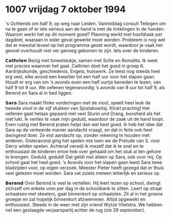# 1007 vrijdag 7 oktober 1994
's Ochtends om half 9, op weg naar Leiden. Vanmiddag consult Tellegen om na te gaan of er iets serieus aan de hand is met de tintelingen in de handen. Waarom werkt het op dit moment goed? Planning werkt met hoofdtaak per dagdeel, waaraan in ieder geval gewerkt moet worden. Probleem is nog wel dat er meestal teveel op het programma gezet wordt, waardoor je vaak het gevoel overhoudt niet ver genoeg gekomen te zijn. Iets over de kinderen. 

𝗖𝗮𝘁𝗵𝗿𝗶𝗲𝗻 Bezig met toneelstukje, samen met Sofie en Romalita. Ik weet niet precies waarover het gaat. Cathrien doet het goed in groep 6. Aardrijkskunde, geschiedenis, Engels, huiswerk. Ze leest nog steeds heel erg veel, elke avond een kwartier tot een half uur voor het slapen gaan. Houdt er erg van om ‘s avonds even een half uurtje beneden te lezen, van half 9 tot 9 uur. We oefenen tegenwoordig ‘s avonds van 8 uur tot half 9, als Berend en Sara al in bed liggen. 

𝗦𝗮𝗿𝗮 Sara maakt flinke vorderingen met de viool, speelt heel leuk de tweede viool in de vijf stukken van Sjostakowitsj. Klinkt prachtig! Het oefenen gaat helaas gepaard met veel Sturm und Drang, boosheid als het niet lukt. Ik verlies te vaak mijn geduld, waardoor de zaak uit de hand loopt. Even rustig met Berend praten helpt dan wel heel goed. Ik heb het idee dat Sara op de verkeerde manier aandacht vraagt, en dat in feite ook heel dwingend doet. Ze eist aandacht op, zonder rekening te houden met anderen. Gisteravond ging het spelen mis toen we de Prelude van S. voor Gerry wilden spelen. Achteraf verwijt ik mezelf dat ik te snel en te enthousiast de kinderen ertoe heb over gehaald om het stuk al ten gehore te brengen. Geduld, geduld! Dat geldt niet alleen op Sara, ook voor mij. Op school gaat het heel goed. ‘s Avonds voor het slapen gaan leest Sara twee bladzijden voor, op eigen verzoek. Meester Pieter heeft gezegd dat er thuis veel gelezen moet worden. Sara vat zoiets meteen letterlijk en serieus op. 

𝗕𝗲𝗿𝗲𝗻𝗱 Over Berend is veel te vertellen. Hij leert lezen op school, dwingt zichzelf om enkele uren per dag in de schoolbank te zitten. Leert op straat schaatsen met skeelers, gaat binnenkort op schaatsles. Zit al in het groene groepje en zal hopelijk binnenkort afzwemmen. Altijd opgewekt en enthousiast. Steeds in de weer met zijn vriend Wytze Vlietstra. We hebben net een geslaagde verjaarspartij achter de rug (zie 29 september).